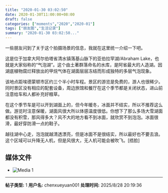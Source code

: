 ```yaml
---
title: "2020-01-30 03:02:50"
date: 2020-01-30T11:00:00+08:00
draft: false
categories: ["moments","2020","2020-01"]
tags: ["朋友圈","生活记录"]
summary: "2020-01-30 03:02:50..."
---
```


一些朋友问到了关于这个拍摄场景的信息，我就在这里统一介绍一下吧。

这是位于加拿大阿尔伯塔省清水镇落基山脉下的亚伯拉罕湖/Abraham Lake，也就是大家俗称的“气泡湖”。这个由土著群落命名的水库，是阿省最大的人造湖。因湖底植物腐烂释放出的甲烷气体在湖面层层冻结而形成独特的多层气泡现象。

该地点距埃德蒙顿市区约三个半小时车程。景区的游览是免费的，游人也很稀少。同时景区没有相应的配套设备，周边旅馆和餐厅在这个季节都是关闭状态，进山前注意给车和人都补充好粮草。

在这个季节车是可以开到湖面上的，但今年暖冬，冰面并不结实，所以不推荐这么做。游览时注意保暖，湖面风很大所以体感温度很低。你想下了那么多场大雪湖面都没有积雪，那风得多大？风不大的地方看不到冰面，就欣赏不到泡泡。冰面很滑，最好穿防滑一点的鞋子。

越往湖中心走，泡泡就越清透漂亮，但是冰面不是很结实，所以最好也不要去浪。这个区域可以升降无人机，但是风很大，无人机可能会被吹飞。[捂脸]

## 媒体文件

- ![Media 1](/Moments/photos/2020-01-30/202001300302500.jpg)

---

**帖子类型:** 1
**用户名:** chenxueyuan001
**处理时间:** 2025/8/28 20:19:36